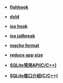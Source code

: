 - [**fishhook**](https://github.com/gaonian/HexoDocument/blob/master/iOS/fishHook.md)
- [**dyld**](https://github.com/gaonian/HexoDocument/blob/master/iOS/dyld.md)
- [**ios hook**](https://github.com/gaonian/HexoDocument/blob/master/iOS/iOSHook.md)
- [**ios jailbreak**](https://github.com/gaonian/HexoDocument/blob/master/iOS/iOSJailBreak.md)
- [**macho format**](https://github.com/gaonian/HexoDocument/blob/master/iOS/machoFormat.md)
- [**reduce app size**](https://github.com/gaonian/HexoDocument/blob/master/iOS/reduceApp.md)

- [**SQLite常用API(C/C++)**](https://github.com/gaonian/HexoDocument/blob/master/iOS/SQLite/SQLite常用API(C/C++))

- [**SQLite接口介绍(C/C++)**](https://github.com/gaonian/HexoDocument/blob/master/iOS/SQLite/SQLite接口介绍(C/C++))
